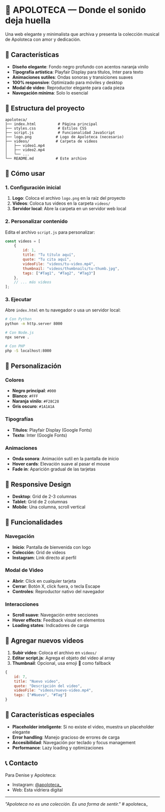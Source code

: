 # 🌌 APOLOTECA — Donde el sonido deja huella

Una web elegante y minimalista que archiva y presenta la colección musical de Apoloteca con amor y dedicación.

## 🎯 Características

- **Diseño elegante**: Fondo negro profundo con acentos naranja vinilo
- **Tipografía artística**: Playfair Display para títulos, Inter para texto
- **Animaciones sutiles**: Ondas sonoras y transiciones suaves
- **100% responsive**: Optimizado para móviles y desktop
- **Modal de video**: Reproductor elegante para cada pieza
- **Navegación mínima**: Solo lo esencial

## 📁 Estructura del proyecto

```
apoloteca/
├── index.html          # Página principal
├── styles.css          # Estilos CSS
├── script.js           # Funcionalidad JavaScript
├── logo.png           # Logo de Apoloteca (necesario)
├── videos/            # Carpeta de videos
│   ├── video1.mp4
│   ├── video2.mp4
│   └── ...
└── README.md          # Este archivo
```

## 🚀 Cómo usar

### 1. Configuración inicial

1. **Logo**: Coloca el archivo `logo.png` en la raíz del proyecto
2. **Videos**: Coloca tus videos en la carpeta `videos/`
3. **Servidor local**: Abre la carpeta en un servidor web local

### 2. Personalizar contenido

Edita el archivo `script.js` para personalizar:

```javascript
const videos = [
    {
        id: 1,
        title: "Tu título aquí",
        quote: "Tu cita aquí",
        videoFile: "videos/tu-video.mp4",
        thumbnail: "videos/thumbnails/tu-thumb.jpg",
        tags: ["#Tag1", "#Tag2", "#Tag3"]
    },
    // ... más videos
];
```

### 3. Ejecutar

Abre `index.html` en tu navegador o usa un servidor local:

```bash
# Con Python
python -m http.server 8000

# Con Node.js
npx serve .

# Con PHP
php -S localhost:8000
```

## 🎨 Personalización

### Colores
- **Negro principal**: `#000`
- **Blanco**: `#FFF`
- **Naranja vinilo**: `#F28C28`
- **Gris oscuro**: `#1A1A1A`

### Tipografías
- **Títulos**: Playfair Display (Google Fonts)
- **Texto**: Inter (Google Fonts)

### Animaciones
- **Onda sonora**: Animación sutil en la pantalla de inicio
- **Hover cards**: Elevación suave al pasar el mouse
- **Fade in**: Aparición gradual de las tarjetas

## 📱 Responsive Design

- **Desktop**: Grid de 2-3 columnas
- **Tablet**: Grid de 2 columnas
- **Mobile**: Una columna, scroll vertical

## 🔧 Funcionalidades

### Navegación
- **Inicio**: Pantalla de bienvenida con logo
- **Colección**: Grid de videos
- **Instagram**: Link directo al perfil

### Modal de Video
- **Abrir**: Click en cualquier tarjeta
- **Cerrar**: Botón X, click fuera, o tecla Escape
- **Controles**: Reproductor nativo del navegador

### Interacciones
- **Scroll suave**: Navegación entre secciones
- **Hover effects**: Feedback visual en elementos
- **Loading states**: Indicadores de carga

## 🎵 Agregar nuevos videos

1. **Subir video**: Coloca el archivo en `videos/`
2. **Editar script.js**: Agrega el objeto del video al array
3. **Thumbnail**: Opcional, usa emoji 🎵 como fallback

```javascript
{
    id: 7,
    title: "Nuevo video",
    quote: "Descripción del video",
    videoFile: "videos/nuevo-video.mp4",
    tags: ["#Nuevo", "#Tag"]
}
```

## 🌟 Características especiales

- **Placeholder inteligente**: Si no existe el video, muestra un placeholder elegante
- **Error handling**: Manejo gracioso de errores de carga
- **Accesibilidad**: Navegación por teclado y focus management
- **Performance**: Lazy loading y optimizaciones

## 📞 Contacto

Para Denise y Apoloteca:
- Instagram: [@apoloteca_](https://www.instagram.com/apoloteca_/)
- Web: Esta vidriera digital

---

*"Apoloteca no es una colección. Es una forma de sentir."* #   a p o l o t e c a _  
 